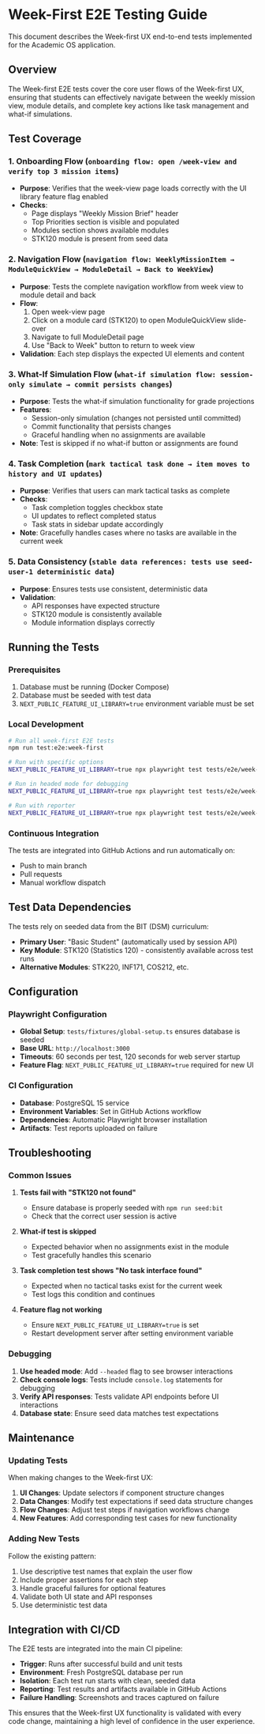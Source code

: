 # Week-First E2E Testing Guide

This document describes the Week-first UX end-to-end tests implemented for the Academic OS application.

## Overview

The Week-first E2E tests cover the core user flows of the Week-first UX, ensuring that students can effectively navigate between the weekly mission view, module details, and complete key actions like task management and what-if simulations.

## Test Coverage

### 1. Onboarding Flow (`onboarding flow: open /week-view and verify top 3 mission items`)
- **Purpose**: Verifies that the week-view page loads correctly with the UI library feature flag enabled
- **Checks**:
  - Page displays "Weekly Mission Brief" header
  - Top Priorities section is visible and populated
  - Modules section shows available modules
  - STK120 module is present from seed data

### 2. Navigation Flow (`navigation flow: WeeklyMissionItem → ModuleQuickView → ModuleDetail → Back to WeekView`)
- **Purpose**: Tests the complete navigation workflow from week view to module detail and back
- **Flow**:
  1. Open week-view page
  2. Click on a module card (STK120) to open ModuleQuickView slide-over
  3. Navigate to full ModuleDetail page
  4. Use "Back to Week" button to return to week view
- **Validation**: Each step displays the expected UI elements and content

### 3. What-If Simulation Flow (`what-if simulation flow: session-only simulate → commit persists changes`)
- **Purpose**: Tests the what-if simulation functionality for grade projections
- **Features**:
  - Session-only simulation (changes not persisted until committed)
  - Commit functionality that persists changes
  - Graceful handling when no assignments are available
- **Note**: Test is skipped if no what-if button or assignments are found

### 4. Task Completion (`mark tactical task done → item moves to history and UI updates`)
- **Purpose**: Verifies that users can mark tactical tasks as complete
- **Checks**:
  - Task completion toggles checkbox state
  - UI updates to reflect completed status
  - Task stats in sidebar update accordingly
- **Note**: Gracefully handles cases where no tasks are available in the current week

### 5. Data Consistency (`stable data references: tests use seed-user-1 deterministic data`)
- **Purpose**: Ensures tests use consistent, deterministic data
- **Validation**:
  - API responses have expected structure
  - STK120 module is consistently available
  - Module information displays correctly

## Running the Tests

### Prerequisites
1. Database must be running (Docker Compose)
2. Database must be seeded with test data
3. `NEXT_PUBLIC_FEATURE_UI_LIBRARY=true` environment variable must be set

### Local Development
```bash
# Run all week-first E2E tests
npm run test:e2e:week-first

# Run with specific options
NEXT_PUBLIC_FEATURE_UI_LIBRARY=true npx playwright test tests/e2e/week-first.spec.ts

# Run in headed mode for debugging
NEXT_PUBLIC_FEATURE_UI_LIBRARY=true npx playwright test tests/e2e/week-first.spec.ts --headed

# Run with reporter
NEXT_PUBLIC_FEATURE_UI_LIBRARY=true npx playwright test tests/e2e/week-first.spec.ts --reporter=list
```

### Continuous Integration
The tests are integrated into GitHub Actions and run automatically on:
- Push to main branch
- Pull requests
- Manual workflow dispatch

## Test Data Dependencies

The tests rely on seeded data from the BIT (DSM) curriculum:
- **Primary User**: "Basic Student" (automatically used by session API)
- **Key Module**: STK120 (Statistics 120) - consistently available across test runs
- **Alternative Modules**: STK220, INF171, COS212, etc.

## Configuration

### Playwright Configuration
- **Global Setup**: `tests/fixtures/global-setup.ts` ensures database is seeded
- **Base URL**: `http://localhost:3000`
- **Timeouts**: 60 seconds per test, 120 seconds for web server startup
- **Feature Flag**: `NEXT_PUBLIC_FEATURE_UI_LIBRARY=true` required for new UI

### CI Configuration
- **Database**: PostgreSQL 15 service
- **Environment Variables**: Set in GitHub Actions workflow
- **Dependencies**: Automatic Playwright browser installation
- **Artifacts**: Test reports uploaded on failure

## Troubleshooting

### Common Issues

1. **Tests fail with "STK120 not found"**
   - Ensure database is properly seeded with `npm run seed:bit`
   - Check that the correct user session is active

2. **What-if test is skipped**
   - Expected behavior when no assignments exist in the module
   - Test gracefully handles this scenario

3. **Task completion test shows "No task interface found"**
   - Expected when no tactical tasks exist for the current week
   - Test logs this condition and continues

4. **Feature flag not working**
   - Ensure `NEXT_PUBLIC_FEATURE_UI_LIBRARY=true` is set
   - Restart development server after setting environment variable

### Debugging

1. **Use headed mode**: Add `--headed` flag to see browser interactions
2. **Check console logs**: Tests include `console.log` statements for debugging
3. **Verify API responses**: Tests validate API endpoints before UI interactions
4. **Database state**: Ensure seed data matches test expectations

## Maintenance

### Updating Tests
When making changes to the Week-first UX:

1. **UI Changes**: Update selectors if component structure changes
2. **Data Changes**: Modify test expectations if seed data structure changes
3. **Flow Changes**: Adjust test steps if navigation workflows change
4. **New Features**: Add corresponding test cases for new functionality

### Adding New Tests
Follow the existing pattern:
1. Use descriptive test names that explain the user flow
2. Include proper assertions for each step
3. Handle graceful failures for optional features
4. Validate both UI state and API responses
5. Use deterministic test data

## Integration with CI/CD

The E2E tests are integrated into the main CI pipeline:
- **Trigger**: Runs after successful build and unit tests
- **Environment**: Fresh PostgreSQL database per run
- **Isolation**: Each test run starts with clean, seeded data
- **Reporting**: Test results and artifacts available in GitHub Actions
- **Failure Handling**: Screenshots and traces captured on failure

This ensures that the Week-first UX functionality is validated with every code change, maintaining a high level of confidence in the user experience.
